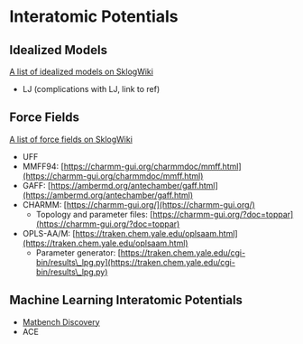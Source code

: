 # Interatomic Potentials

## Idealized Models

[A list of idealized models on SklogWiki](http://www.sklogwiki.org/SklogWiki/index.php/Idealised\_models)

* LJ (complications with LJ, link to ref)

## Force Fields

[A list of force fields on SklogWiki](http://www.sklogwiki.org/SklogWiki/index.php/Force\_fields)

* UFF
* MMFF94: [https://charmm-gui.org/charmmdoc/mmff.html](https://charmm-gui.org/charmmdoc/mmff.html)
* GAFF: [https://ambermd.org/antechamber/gaff.html](https://ambermd.org/antechamber/gaff.html)
* CHARMM: [https://charmm-gui.org/](https://charmm-gui.org/)
  * Topology and parameter files: [https://charmm-gui.org/?doc=toppar](https://charmm-gui.org/?doc=toppar)
* OPLS-AA/M: [https://traken.chem.yale.edu/oplsaam.html](https://traken.chem.yale.edu/oplsaam.html)
  * Parameter generator: [https://traken.chem.yale.edu/cgi-bin/results\_lpg.py](https://traken.chem.yale.edu/cgi-bin/results\_lpg.py)

## Machine Learning Interatomic Potentials

* [Matbench Discovery](https://matbench-discovery.materialsproject.org)
* ACE

